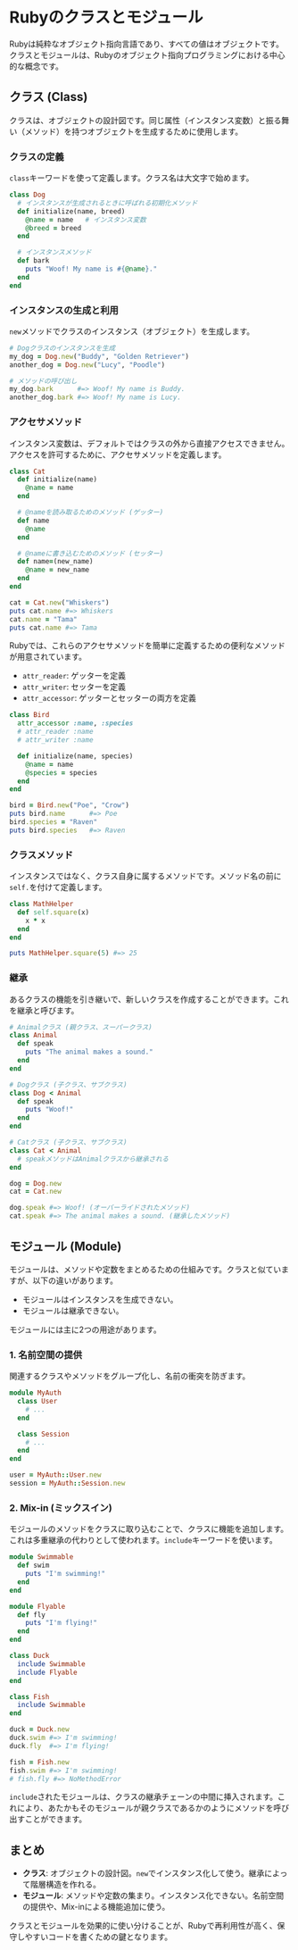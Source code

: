 # Rubyのクラスとモジュール

Rubyは純粋なオブジェクト指向言語であり、すべての値はオブジェクトです。クラスとモジュールは、Rubyのオブジェクト指向プログラミングにおける中心的な概念です。

## クラス (Class)

クラスは、オブジェクトの設計図です。同じ属性（インスタンス変数）と振る舞い（メソッド）を持つオブジェクトを生成するために使用します。

### クラスの定義

`class`キーワードを使って定義します。クラス名は大文字で始めます。

```ruby
class Dog
  # インスタンスが生成されるときに呼ばれる初期化メソッド
  def initialize(name, breed)
    @name = name   # インスタンス変数
    @breed = breed
  end

  # インスタンスメソッド
  def bark
    puts "Woof! My name is #{@name}."
  end
end
```

### インスタンスの生成と利用

`new`メソッドでクラスのインスタンス（オブジェクト）を生成します。

```ruby
# Dogクラスのインスタンスを生成
my_dog = Dog.new("Buddy", "Golden Retriever")
another_dog = Dog.new("Lucy", "Poodle")

# メソッドの呼び出し
my_dog.bark      #=> Woof! My name is Buddy.
another_dog.bark #=> Woof! My name is Lucy.
```

### アクセサメソッド

インスタンス変数は、デフォルトではクラスの外から直接アクセスできません。アクセスを許可するために、アクセサメソッドを定義します。

```ruby
class Cat
  def initialize(name)
    @name = name
  end

  # @nameを読み取るためのメソッド (ゲッター)
  def name
    @name
  end

  # @nameに書き込むためのメソッド (セッター)
  def name=(new_name)
    @name = new_name
  end
end

cat = Cat.new("Whiskers")
puts cat.name #=> Whiskers
cat.name = "Tama"
puts cat.name #=> Tama
```

Rubyでは、これらのアクセサメソッドを簡単に定義するための便利なメソッドが用意されています。

- `attr_reader`: ゲッターを定義
- `attr_writer`: セッターを定義
- `attr_accessor`: ゲッターとセッターの両方を定義

```ruby
class Bird
  attr_accessor :name, :species
  # attr_reader :name
  # attr_writer :name

  def initialize(name, species)
    @name = name
    @species = species
  end
end

bird = Bird.new("Poe", "Crow")
puts bird.name      #=> Poe
bird.species = "Raven"
puts bird.species   #=> Raven
```

### クラスメソッド

インスタンスではなく、クラス自身に属するメソッドです。メソッド名の前に`self.`を付けて定義します。

```ruby
class MathHelper
  def self.square(x)
    x * x
  end
end

puts MathHelper.square(5) #=> 25
```

### 継承

あるクラスの機能を引き継いで、新しいクラスを作成することができます。これを継承と呼びます。

```ruby
# Animalクラス (親クラス、スーパークラス)
class Animal
  def speak
    puts "The animal makes a sound."
  end
end

# Dogクラス (子クラス、サブクラス)
class Dog < Animal
  def speak
    puts "Woof!"
  end
end

# Catクラス (子クラス、サブクラス)
class Cat < Animal
  # speakメソッドはAnimalクラスから継承される
end

dog = Dog.new
cat = Cat.new

dog.speak #=> Woof! (オーバーライドされたメソッド)
cat.speak #=> The animal makes a sound. (継承したメソッド)
```

## モジュール (Module)

モジュールは、メソッドや定数をまとめるための仕組みです。クラスと似ていますが、以下の違いがあります。

- モジュールはインスタンスを生成できない。
- モジュールは継承できない。

モジュールには主に2つの用途があります。

### 1. 名前空間の提供

関連するクラスやメソッドをグループ化し、名前の衝突を防ぎます。

```ruby
module MyAuth
  class User
    # ...
  end

  class Session
    # ...
  end
end

user = MyAuth::User.new
session = MyAuth::Session.new
```

### 2. Mix-in (ミックスイン)

モジュールのメソッドをクラスに取り込むことで、クラスに機能を追加します。これは多重継承の代わりとして使われます。`include`キーワードを使います。

```ruby
module Swimmable
  def swim
    puts "I'm swimming!"
  end
end

module Flyable
  def fly
    puts "I'm flying!"
  end
end

class Duck
  include Swimmable
  include Flyable
end

class Fish
  include Swimmable
end

duck = Duck.new
duck.swim #=> I'm swimming!
duck.fly  #=> I'm flying!

fish = Fish.new
fish.swim #=> I'm swimming!
# fish.fly #=> NoMethodError
```

`include`されたモジュールは、クラスの継承チェーンの中間に挿入されます。これにより、あたかもそのモジュールが親クラスであるかのようにメソッドを呼び出すことができます。

## まとめ

- **クラス**: オブジェクトの設計図。`new`でインスタンス化して使う。継承によって階層構造を作れる。
- **モジュール**: メソッドや定数の集まり。インスタンス化できない。名前空間の提供や、Mix-inによる機能追加に使う。

クラスとモジュールを効果的に使い分けることが、Rubyで再利用性が高く、保守しやすいコードを書くための鍵となります。